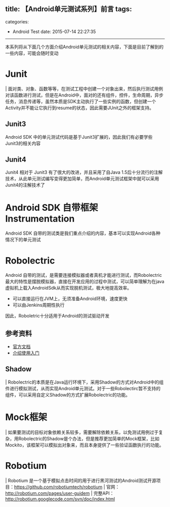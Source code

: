 title: 【Android单元测试系列】前言
tags:
  - 
categories:
  - Android Test
date: 2015-07-14 22:27:35

---
本系列将从下面几个方面介绍Android单元测试的相关内容，下面是目前了解到的一些内容，可能会随时变动
<!--more-->

# Junit

| 面对类、对象、函数等等，在测试工程中创建一个对象出来，然后执行测试用例对该函数进行测试，但是在Android中，面对的还有组件，控件，生命周期，异步任务，消息传递等，虽然本质是SDK主动执行了一些实例的函数，但创建一个Activity并不能让它执行到resume的状态，因此需要JUnit之外的框架支持。

## Junit3

Android SDK 中的单元测试代码是基于Junit3扩展的，因此我们有必要学些Junit3的相关内容

## Junit4

Junit4 相对于 Junit3 有了很大的改进，并且采用了自Java 1.5后十分流行的注解技术，从此单元测试编写变得更加简单，而Android单元测试框架中就可以采用Junit4的注解技术了

# Android SDK 自带框架 Instrumentation
Android SDK 自带的测试类是我们重点介绍的内容，基本可以实现Android各种情况下的单元测试

# Robolectric
Android 自带的测试，是需要连接模拟器或者真机才能进行测试，而Robolectric最大的特性是摆脱模拟器，直接在开发应用的过程中测试，可以简单理解为在java虚拟机上载入AndroidSdk从而实现脱机测试，极大地提高效率。

* 可以直接运行在JVM上，无须准备Android环境，速度更快
* 可以由Jenkins周期性执行

因此，Roboletric十分适用于Android的测试驱动开发


## 参考资料

* [官方文档](http://robolectric.org/)
* [介绍使用入门](http://segmentfault.com/a/1190000002904944)

## Shadow

| Robolectric的本质是在Java运行环境下，采用Shadow的方式对Android中的组件进行模拟测试，从而实现Android单元测试。对于一些Robolectirc暂不支持的组件，可以采用自定义Shadow的方式扩展Robolectric的功能。

# Mock框架

| 如果要测试的目标对象依赖关系较多，需要解除依赖关系，以免测试用例过于复杂，用Robolectric的Shadow是个办法，但是推荐更加简单的Mock框架，比如Mockito，该框架可以模拟出对象来，而且本身提供了一些验证函数执行的功能。


# Robotium

| Robotium 是一个基于模拟点击时间的用于进行黑河测试的Android测试开源项目：https://github.com/robotiumtech/robotium
| 官网：http://robotium.com/pages/user-guidem
| 完整API：http://robotium.googlecode.com/svn/doc/index.html

